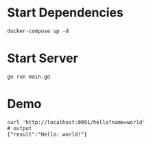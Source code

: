 # Start Dependencies

```shell
docker-compose up -d
```

# Start Server

```shell
go run main.go
```

# Demo

```shell
curl 'http://localhost:8091/hello?name=world'
# output
{"result":"Hello: world!"}
```
